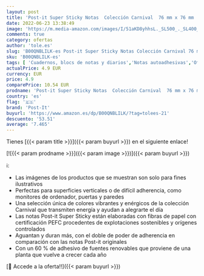 ```yaml
---
layout: post
title: 'Post-it Super Sticky Notas  Colección Carnival  76 mm x 76 mm  90 hojas/bloc  6 blocs/paquete'
date: 2022-06-23 13:38:49
image: 'https://m.media-amazon.com/images/I/51aKD8yhhsL._SL500_._SL400_.jpg'
comments: true
category: ofertas
author: 'tole.es'
slug: 'B00QNBLILK-es Post-it Super Sticky Notas Colección Carnival 76 mm x 76...'
sku: 'B00QNBLILK-es'
tags: [ 'Cuadernos, blocs de notas y diarios','Notas autoadhesivas','Oficina y papelería','Productos de papel para oficina','post-it','🇪🇸', ]
actualPrice: 4.9 EUR
currency: EUR
price: 4.9
comparePrice: 10.54 EUR
prodname: 'Post-it Super Sticky Notas  Colección Carnival  76 mm x 76 mm  90 hojas/bloc  6 blocs/paquete'
country: 'es'
flag: '🇪🇸'
brand: 'Post-It'
buyurl: 'https://www.amazon.es/dp/B00QNBLILK/?tag=tolees-21'
descuento: '53.51'
average: '7.465'
---
```


Tienes [{{< param title >}}]({{< param buyurl >}}) en el siguiente enlace!

[![{{< param prodname >}}]({{< param image >}})]({{< param buyurl >}})

ℹ️:

- Las imágenes de los productos que se muestran son solo para fines ilustrativos
- Perfectas para superficies verticales o de difícil adherencia, como monitores de ordenador, puertas y paredes
- Una selección única de colores vibrantes y enérgicos de la colección Carnival que transmiten energía y ayudan a alegrarte el día
- Las notas Post-it Super Sticky están elaboradas con fibras de papel con certificación PEFC procedentes de explotaciones sostenibles y orígenes controlados
- Aguantan y duran más, con el doble de poder de adherencia en comparación con las notas Post-it originales
- Con un 60 % de adhesivo de fuentes renovables que proviene de una planta que vuelve a crecer cada año

[🛒 Accede a la oferta!!]({{< param buyurl >}})

